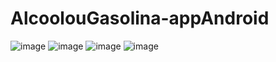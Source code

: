 ﻿# AlcoolouGasolina-appAndroid

![image](https://github.com/saviocunhaa/AlcoolouGasolina-appAndroid/assets/12139704/8a6d4927-2efd-4bac-839c-df75b0501a95)
![image](https://github.com/saviocunhaa/AlcoolouGasolina-appAndroid/assets/12139704/2a7e6a34-4915-41d8-b51e-6d43f1495eba)
![image](https://github.com/saviocunhaa/AlcoolouGasolina-appAndroid/assets/12139704/d7eaa783-ed15-454c-a56f-b17e5d6e1fe2)
![image](https://github.com/saviocunhaa/AlcoolouGasolina-appAndroid/assets/12139704/bb8270b3-4057-4e89-bf01-01cc96abdf99)
